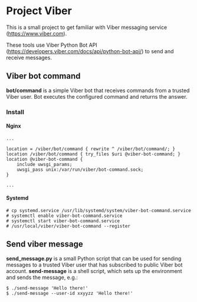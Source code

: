 # Project Viber

This is a small project to get familiar with Viber messaging service
(https://www.viber.com).

These tools use Viber Python Bot API
(https://developers.viber.com/docs/api/python-bot-api/) to send and receive
messages.


## Viber bot command

**bot/command** is a simple Viber bot that receives commands from a trusted
Viber user. Bot executes the configured command and returns the answer.

### Install

#### Nginx


    ...
    
    location = /viber/bot/command { rewrite ^ /viber/bot/command/; }   
    location /viber/bot/command { try_files $uri @viber-bot-command; }  
    location @viber-bot-command { 
        include uwsgi_params;                          
        uwsgi_pass unix:/var/run/viber/bot-command.sock;       
    }                   
    
    ...


#### Systemd

    # cp systemd.service /usr/lib/systemd/system/viber-bot-command.service
    # systemctl enable viber-bot-command.service
    # systemctl start viber-bot-command.service
    # /usr/local/viber/viber-bot-command --register

## Send viber message

**send_message.py** is a small Python script that can be used for sending
messages to a trusted Viber user that has subscribed to public Viber bot
account. **send-message** is a shell script, which sets up the environment
and sends the message, e.g.:

    $ ./send-message 'Hello there!'
    $ ./send-message --user-id xxyyzz 'Hello there!'
